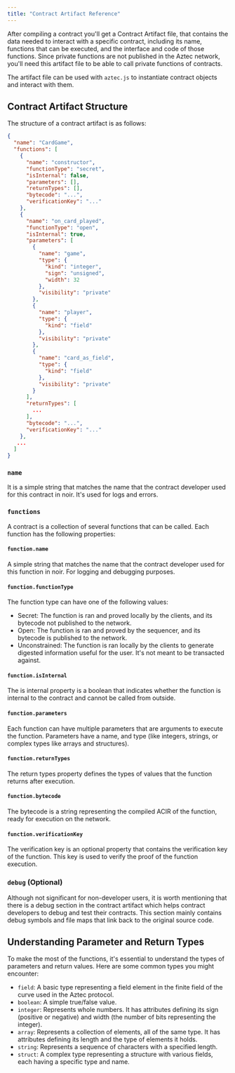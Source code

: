 ```yaml
---
title: "Contract Artifact Reference"
---
```


After compiling a contract you'll get a Contract Artifact file, that contains the data needed to interact with a specific contract, including its name, functions that can be executed, and the interface and code of those functions. Since private functions are not published in the Aztec network, you'll need this artifact file to be able to call private functions of contracts.

The artifact file can be used with `aztec.js` to instantiate contract objects and interact with them.

## Contract Artifact Structure

The structure of a contract artifact is as follows:
```json
{
  "name": "CardGame",
  "functions": [
    {
      "name": "constructor",
      "functionType": "secret",
      "isInternal": false,
      "parameters": [],
      "returnTypes": [],
      "bytecode": "...",
      "verificationKey": "..."
    },
    {
      "name": "on_card_played",
      "functionType": "open",
      "isInternal": true,
      "parameters": [
        {
          "name": "game",
          "type": {
            "kind": "integer",
            "sign": "unsigned",
            "width": 32
          },
          "visibility": "private"
        },
        {
          "name": "player",
          "type": {
            "kind": "field"
          },
          "visibility": "private"
        },
        {
          "name": "card_as_field",
          "type": {
            "kind": "field"
          },
          "visibility": "private"
        }
      ],
      "returnTypes": [
        ...
      ],
      "bytecode": "...",
      "verificationKey": "..."
    },
   ...
  ]
}

```

### `name`
It is a simple string that matches the name that the contract developer used for this contract in noir. It's used for logs and errors.

### `functions`
A contract is a collection of several functions that can be called. Each function has the following properties:

#### `function.name`
A simple string that matches the name that the contract developer used for this function in noir. For logging and debugging purposes.

#### `function.functionType`
The function type can have one of the following values:

- Secret: The function is ran and proved locally by the clients, and its bytecode not published to the network.
- Open: The function is ran and proved by the sequencer, and its bytecode is published to the network.
- Unconstrained: The function is ran locally by the clients to generate digested information useful for the user. It's not meant to be transacted against.

#### `function.isInternal`
The is internal property is a boolean that indicates whether the function is internal to the contract and cannot be called from outside.

#### `function.parameters`
Each function can have multiple parameters that are arguments to execute the function. Parameters have a name, and type (like integers, strings, or complex types like arrays and structures).

#### `function.returnTypes`
The return types property defines the types of values that the function returns after execution.

#### `function.bytecode`
The bytecode is a string representing the compiled ACIR of the function, ready for execution on the network.

#### `function.verificationKey`
The verification key is an optional property that contains the verification key of the function. This key is used to verify the proof of the function execution.

### `debug` (Optional)
Although not significant for non-developer users, it is worth mentioning that there is a debug section in the contract artifact which helps contract developers to debug and test their contracts. This section mainly contains debug symbols and file maps that link back to the original source code.

## Understanding Parameter and Return Types
To make the most of the functions, it's essential to understand the types of parameters and return values. Here are some common types you might encounter:

 - `field`: A basic type representing a field element in the finite field of the curve used in the Aztec protocol.
 - `boolean`: A simple true/false value.
 - `integer`: Represents whole numbers. It has attributes defining its sign (positive or negative) and width (the number of bits representing the integer).
 - `array`: Represents a collection of elements, all of the same type. It has attributes defining its length and the type of elements it holds.
 - `string`: Represents a sequence of characters with a specified length.
 - `struct`: A complex type representing a structure with various fields, each having a specific type and name.

